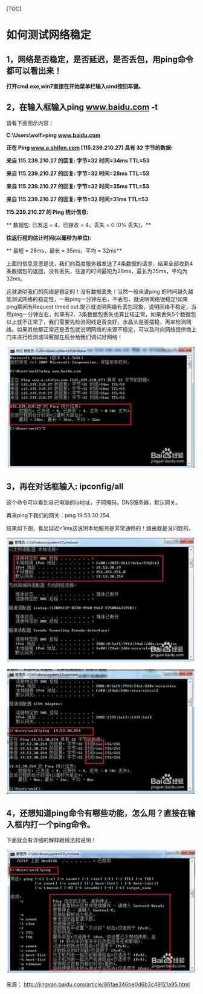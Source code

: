 [TOC]



# 如何测试网络稳定

## **1，网络是否稳定，是否延迟，是否丢包，用ping命令都可以看出来！**

**打开cmd.exe,win7直接在开始菜单栏输入cmd按回车键。** 

## **2，在输入框输入ping www.baidu.com -t**

请看下面图示内容：

**C:\Users\wolf>ping www.baidu.com**

**正在 Ping www.a.shifen.com [115.239.210.27] 具有 32 字节的数据:**

**来自 115.239.210.27 的回复: 字节=32 时间=34ms TTL=53**

**来自 115.239.210.27 的回复: 字节=32 时间=28ms TTL=53**

**来自 115.239.210.27 的回复: 字节=32 时间=35ms TTL=53**

**来自 115.239.210.27 的回复: 字节=32 时间=31ms TTL=53**

**115.239.210.27 的 Ping 统计信息:**

**    数据包: 已发送 = 4，已接收 = 4，丢失 = 0 (0% 丢失)，**

**往返行程的估计时间(以毫秒为单位):**

**    最短 = 28ms，最长 = 35ms，平均 = 32ms**

上面的信息意思是说，我们向百度服务器发送了4条数据的请求，结果全部收到4条数据包的返回，没有丢失，往返的时间最短为28ms，最长为35ms，平均为32ms。

这就说明我们的网络是稳定的！没有数据丢失！当然一般来说ping 的时间越久越能测试网络的稳定性，一般ping一分钟左右，不丢包，就说明网络很稳定!如果ping期间有Request timed out.提示就说明网络有丢包现象，说明网络不稳定，当然ping一分钟左右，如果有2、3条数据包丢失也算比较正常，如果丢失5个数据包以上就不正常了，我们需要先检测网线是否良好，水晶头是否插稳，再来检测网络。如果其他都正常还是丢包就说明网络的来源不稳定，可以及时向网络提供商上门来进行检测或叫客服在后台给我们调试好网络！

![img](image-201711081530/a28c4a10-446f-4a35-a6e4-19e0235b3d2b.jpg)

 

## **3，再在对话框输入: ipconfig/all**

这个命令可以看到自己电脑的ip地址，子网掩码，DNS服务器，默认网关。

再来ping下我们的网关：ping 19.53.30.254

结果如下图，看出延迟<1ms这说明本地服务是非常通畅的！路由器是没问题的。

![img](image-201711081530/de977a69-3f43-460a-8785-37d96778a273.jpg)

 

## **4，还想知道ping命令有哪些功能，怎么用？直接在输入框内打一个ping命令。**

下面就会有详细的解释跟用法和说明！

![img](image-201711081530/de433225-9135-42eb-9d1a-8dd455653093.jpg)

 

来源： <http://jingyan.baidu.com/article/86fae346be0d6b3c49121a95.html>